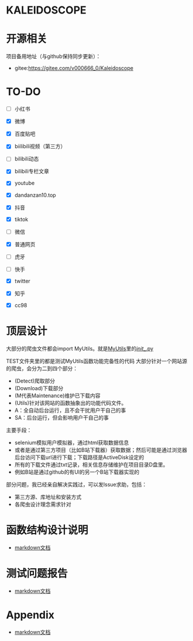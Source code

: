 
# KALEIDOSCOPE
# 开源相关

项目备用地址（与github保持同步更新）：

- gitee:https://gitee.com/v000666_0/Kaleidoscope



# TO-DO

- [ ] 小红书

- [x] 微博

- [x] 百度贴吧

- [x] biilibili视频（第三方）

- [ ] bilibili动态

- [x] bilibili专栏文章

- [x] youtube

- [x] dandanzan10.top

- [x] 抖音

- [x] tiktok

- [ ] 微信

- [x] 普通网页

- [ ] 虎牙

- [ ] 快手

- [x] twitter

- [x] 知乎

- [x] cc98






# 顶层设计

大部分的爬虫文件都会import MyUtils。就是[MyUtils](./MyUtils)里的[_init__.py](./MyUtils/__init__.py)

TEST文件夹里的都是测试MyUtils函数功能完备性的代码
大部分针对一个网站源的爬虫，会分为二到四个部分：

- (Detect)爬取部分
- (Download)下载部分
- (M代表Maintenance)维护已下载内容
- (Utils)针对该网站的函数抽象出的功能代码文件。
- A：全自动后台运行，且不会干扰用户干自己的事
- SA：后台运行，但会影响用户干自己的事

主要手段：

- selenium模拟用户模拟器，通过html获取数据信息
- 或者是通过第三方项目（比如B站下载器）获取数据；然后可能是通过浏览器后台访问下载url进行下载；下载路径是ActiveDisk设定的
- 所有的下载文件通过txt记录，相关信息存储维护在项目目录D盘里。
- 例如B站是通过github的有UI的另一个B站下载器实现的

部分问题，我已经亲自解决实践过，可以发Issue求助，包括：

- 第三方源、库地址和安装方式
- 各爬虫设计理念需求针对



# 函数结构设计说明

- [markdown文档](开发手册_函数类一览表.md)



# 测试问题报告

- [markdown文档](开发手册_测试问题报告.md)



# Appendix

- [markdown文档](开发手册_开发辅助资料参考.md)